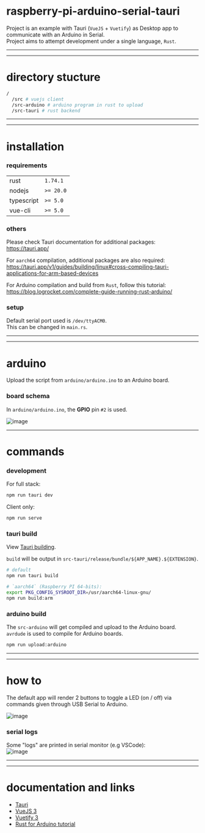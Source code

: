 # raspberry-pi-arduino-serial-tauri

Project is an example with Tauri (`VueJS` + `Vuetify`) as Desktop app to communicate with an Arduino in Serial.  
Project aims to attempt development under a single language, `Rust`.

---

---

# directory stucture

```sh
/
  /src # vuejs client
  /src-arduino # arduino program in rust to upload
  /src-tauri # rust backend

```

---

---

# installation

### requirements

|            |           |
| ---------- | --------- |
| rust       | `1.74.1`  |
| nodejs     | `>= 20.0` |
| typescript | `>= 5.0`  |
| vue-cli    | `>= 5.0`  |

### others

Please check Tauri documentation for additional packages: https://tauri.app/

For `aarch64` compilation, additional packages are also required: https://tauri.app/v1/guides/building/linux#cross-compiling-tauri-applications-for-arm-based-devices

For Arduino compilation and build from `Rust`, follow this tutorial: https://blog.logrocket.com/complete-guide-running-rust-arduino/

### setup

Default serial port used is `/dev/ttyACM0`.  
This can be changed in `main.rs`.

---

---

# arduino

Upload the script from `arduino/arduino.ino` to an Arduino board.

### board schema

In `arduino/arduino.ino`, the **GPIO** pin `#2` is used.

![image](https://github.com/JimJ92120/raspberry-pi-arduino-serial-tauri/assets/57893611/79483a27-91bd-4938-8844-e3441934528d)

---

# commands

### development

For full stack:

```sh
npm run tauri dev
```

Client only:

```sh
npm run serve
```

### tauri build

View [Tauri building](https://tauri.app/v1/guides/building/linux#cross-compiling-tauri-applications-for-arm-based-devices).

`build` will be output in `src-tauri/release/bundle/${APP_NAME}.${EXTENSION}`.

```sh
# default
npm run tauri build

# `aarch64` (Raspberry PI 64-bits):
export PKG_CONFIG_SYSROOT_DIR=/usr/aarch64-linux-gnu/
npm run build:arm
```

### arduino build

The `src-arduino` will get compiled and upload to the Arduino board.  
`avrdude` is used to compile for Arduino boards.

```sh
npm run upload:arduino
```

---

---

# how to

The default app will render 2 buttons to toggle a LED (on / off) via commands given through USB Serial to Arduino.

![image](https://github.com/JimJ92120/raspberry-pi-arduino-serial-tauri/assets/57893611/87fbb84f-6bfa-44c1-a398-7b9d3687802f)

### serial logs

Some "logs" are printed in serial monitor (e.g VSCode):  
![image](https://github.com/JimJ92120/raspberry-pi-arduino-serial-tauri/assets/57893611/d4b145c3-94f1-4dba-a361-f2d883e824f5)

---

---

# documentation and links

- [Tauri](https://tauri.app/)
- [VueJS 3](https://vuejs.org/)
- [Vuetify 3](https://vuetifyjs.com/en/)
- [Rust for Arduino tutorial](https://blog.logrocket.com/complete-guide-running-rust-arduino/)
